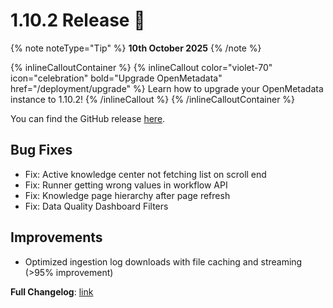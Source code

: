 # 1.10.2 Release 🎉

{% note noteType="Tip" %}
**10th October 2025**
{% /note %}

{% inlineCalloutContainer %}
{% inlineCallout
color="violet-70"
icon="celebration"
bold="Upgrade OpenMetadata"
href="/deployment/upgrade" %}
Learn how to upgrade your OpenMetadata instance to 1.10.2!
{% /inlineCallout %}
{% /inlineCalloutContainer %}

You can find the GitHub release [here](https://github.com/open-metadata/OpenMetadata/releases/tag/1.10.2-release).

## Bug Fixes

- Fix: Active knowledge center not fetching list on scroll end
- Fix: Runner getting wrong values in workflow API
- Fix: Knowledge page hierarchy after page refresh
- Fix: Data Quality Dashboard Filters

## Improvements

- Optimized ingestion log downloads with file caching and streaming (>95% improvement)

**Full Changelog**: [link](https://github.com/open-metadata/OpenMetadata/compare/1.10.1-release...1.10.2-release)
